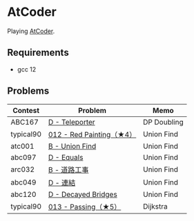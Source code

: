 # AtCoder

Playing [AtCoder](https://atcoder.jp/).

## Requirements

- gcc 12

## Problems

| Contest   | Problem                                                                             | Memo        |
| --------- | ----------------------------------------------------------------------------------- | ----------- |
| ABC167    | [D - Teleporter](https://atcoder.jp/contests/abc167/tasks/abc167_d)                 | DP Doubling |
| typical90 | [012 - Red Painting（★4）](https://atcoder.jp/contests/typical90/tasks/typical90_l) | Union Find  |
| atc001    | [B - Union Find](https://atcoder.jp/contests/atc001/tasks/unionfind_a)              | Union Find  |
| abc097    | [D - Equals](https://atcoder.jp/contests/abc097/tasks/arc097_b)                     | Union Find  |
| arc032    | [B - 道路工事](https://atcoder.jp/contests/arc032/tasks/arc032_2)                   | Union Find  |
| abc049    | [D - 連結](https://atcoder.jp/contests/abc049/tasks/arc065_b)                       | Union Find  |
| abc120    | [D - Decayed Bridges](https://atcoder.jp/contests/abc120/tasks/abc120_d)            | Union Find  |
| typical90 | [013 - Passing（★5）](https://atcoder.jp/contests/typical90/tasks/typical90_m)      | Dijkstra    |
